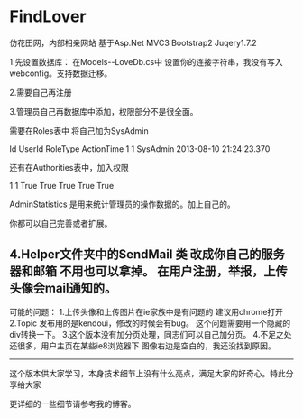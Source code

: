 ﻿FindLover
=========

仿花田网，内部相亲网站 基于Asp.Net MVC3 Bootstrap2 Juqery1.7.2

1.先设置数据库：
  在Models--LoveDb.cs中 设置你的连接字符串，我没有写入webconfig。支持数据迁移。

2.需要自己再注册

3.管理员自己再数据库中添加，权限部分不是很全面。
  
  需要在Roles表中 将自己加为SysAdmin 

  Id    UserId  RoleType         ActionTime
  1	1	SysAdmin	2013-08-10 21:24:23.370

 还有在Authorities表中，加入权限

  1	1	True	True	True	True	True

  AdminStatistics 是用来统计管理员的操作数据的。加上自己的。

  你都可以自己完善或者扩展。

4.Helper文件夹中的SendMail 类 改成你自己的服务器和邮箱 不用也可以拿掉。
  在用户注册，举报，上传头像会mail通知的。
----------------------------------------------------------------------------------------
可能的问题：
 1.上传头像和上传图片在ie家族中是有问题的  建议用chrome打开
 2.Topic 发布用的是kendoui，修改的时候会有bug。 这个问题需要用一个隐藏的div转换一下。
 3.这个版本没有加分页处理，同志们可以自己加分页。
 4.不足之处还很多，用户主页在某些ie8浏览器下 图像右边是空白的，我还没找到原因。

----------------------------------------------------------------------------------------- 
这个版本供大家学习，本身技术细节上没有什么亮点，满足大家的好奇心。特此分享给大家
 
 更详细的一些细节请参考我的博客。